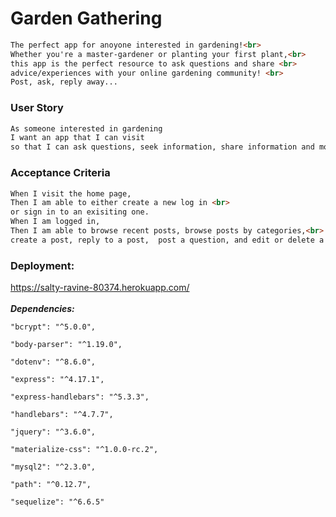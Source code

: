 # Garden Gathering

```md
The perfect app for anoyone interested in gardening!<br>
Whether you're a master-gardener or planting your first plant,<br>
this app is the perfect resource to ask questions and share <br>
advice/experiences with your online gardening community! <br>
Post, ask, reply away...
```

### User Story
```md
As someone interested in gardening
I want an app that I can visit
so that I can ask questions, seek information, share information and more!
```
### Acceptance Criteria

```md
When I visit the home page,
Then I am able to either create a new log in <br>
or sign in to an exisiting one.
When I am logged in,
Then I am able to browse recent posts, browse posts by categories,<br>
create a post, reply to a post,  post a question, and edit or delete a post.
```

### Deployment:<br>
https://salty-ravine-80374.herokuapp.com/<br><br>
***Dependencies:***<br>
```
"bcrypt": "^5.0.0",
```
```
"body-parser": "^1.19.0",
```
```
"dotenv": "^8.6.0",
```
```
"express": "^4.17.1",
```
```
"express-handlebars": "^5.3.3",
```
```
"handlebars": "^4.7.7",
```
```
"jquery": "^3.6.0",
```
```
"materialize-css": "^1.0.0-rc.2",
```
```
"mysql2": "^2.3.0",
```
```
"path": "^0.12.7",
```
```
"sequelize": "^6.6.5"
```    


